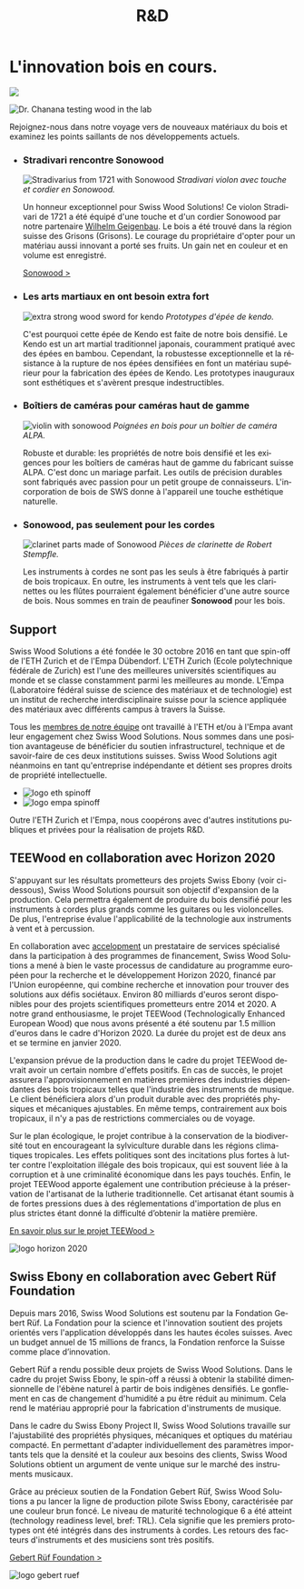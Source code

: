 ﻿---
lang: fr
title: 'R&D'
order: 4
---

<div class="full-width-kenburns">
<div class="wrap-bg-image">

# L'innovation bois en cours.

![](/assets/images/arrow-d-white.svg)

</div>
<img srcset="/assets/images/RD_cover_2x.jpg"
     src="/assets/images/RD_cover.jpg" alt="Dr. Chanana testing wood in the lab">
</div>

<div class="full-width">
<div class="wrap">

Rejoignez-nous dans notre voyage vers de nouveaux matériaux du bois et examinez les points saillants de nos développements actuels.

</div>
</div>

<div class="full-width-grey">
<div class="wrap -cols2">

- ### Stradivari rencontre Sonowood
  ![Stradivarius from 1721 with Sonowood](/assets/images/News_4_Stradivarius_Stradivari_Geige_Griffbrett_Violin_Fingerboard_Tropical_Wood_Tropenholz_Ersatz_Replacement_Alternative_Sonowood_Swiss_Ebony_Ebony_Ebenholz.jpeg)
  *Stradivari violon avec touche et cordier en Sonowood.*

  Un honneur exceptionnel pour Swiss Wood Solutions! Ce violon Stradivari de 1721 a été équipé d'une touche et d'un cordier Sonowood par notre partenaire [Wilhelm Geigenbau](http://wilhelm.geigenbau.ag). Le bois a été trouvé dans la région suisse des Grisons (Grisons). Le courage du propriétaire d'opter pour un matériau aussi innovant a porté ses fruits. Un gain net en couleur et en volume est enregistré.

  <a class="btn" href="/fr/products/sonowood/">Sonowood ></a>

- ### Les arts martiaux en ont besoin extra fort
  ![extra strong wood sword for kendo](/assets/images/3_news_kendo_Schwert_sword_Tropical_Wood_Tropenholz_Ersatz_Replacement_Alternative_Sonowood_Swiss_Ebony_Ebony_Ebenholz_Rosewood_Grenadill_Swiss_Wood_Solutions.jpg)
  *Prototypes d'épée de kendo.*

  C'est pourquoi cette épée de Kendo est faite de notre bois densifié. Le Kendo est un art martial traditionnel japonais, couramment pratiqué avec des épées en bambou. Cependant, la robustesse exceptionnelle et la résistance à la rupture de nos épées densifiées en font un matériau supérieur pour la fabrication des épées de Kendo. Les prototypes inauguraux sont esthétiques et s'avèrent presque indestructibles.



- ### Boîtiers de caméras pour caméras haut de gamme
  ![violin with sonowood](/assets/images/News_2_ALPA_Kamera_Griffe_Camera_Tropical_Wood_Tropenholz_Ersatz_Replacement_Alternative_Sonowood_Swiss_Ebony_Ebony_Ebenholz.jpg)
  *Poignées en bois pour un boîtier de caméra ALPA.*

  Robuste et durable: les propriétés de notre bois densifié et les exigences pour les boîtiers de caméras haut de gamme du fabricant suisse ALPA. C'est donc un mariage parfait. Les outils de précision durables sont fabriqués avec passion pour un petit groupe de connaisseurs. L'incorporation de bois de SWS donne à l'appareil une touche esthétique naturelle.
- ### Sonowood, pas seulement pour les cordes
  ![clarinet parts made of Sonowood](/assets/images/RD_clarinet.jpg)
  *Pièces de clarinette de Robert Stempfle.*

  Les instruments à cordes ne sont pas les seuls à être fabriqués à partir de bois tropicaux. En outre, les instruments à vent tels que les clarinettes ou les flûtes pourraient également bénéficier d'une autre source de bois. Nous sommes en train de peaufiner **Sonowood** pour les bois. 

</div>
</div>

<div class="full-width">
<div class="wrap -cols2">

## Support

Swiss Wood Solutions a été fondée le 30 octobre 2016 en tant que spin-off de l'ETH Zurich et de l'Empa Dübendorf. L'ETH Zurich (Ecole polytechnique fédérale de Zurich) est l'une des meilleures universités scientifiques au monde et se classe constamment parmi les meilleures au monde. L'Empa (Laboratoire fédéral suisse de science des matériaux et de technologie) est un institut de recherche interdisciplinaire suisse pour la science appliquée des matériaux avec différents campus à travers la Suisse.

Tous les <a href="/fr/about/">membres de notre équipe</a> ont travaillé à l'ETH et/ou à l'Empa avant leur engagement chez Swiss Wood Solutions. Nous sommes dans une position avantageuse de bénéficier du soutien infrastructurel, technique et de savoir-faire de ces deux institutions suisses. Swiss Wood Solutions agit néanmoins en tant qu'entreprise indépendante et détient ses propres droits de propriété intellectuelle.

  - ![logo eth spinoff](/assets/images/Partner_4_ETH_Tropical_Wood_Tropenholz_Ersatz_Replacement_Alternative_Swiss_Ebony_Ebenholz_Palisander_Holz_Experten_SwissWoodSolutions_Klimaschutz_ETH_Zuerich.jpg)
  - ![logo empa spinoff](/assets/images/Partner_5_Empa_Tropical_Wood_Tropenholz_Ersatz_Replacement_Alternative_Swiss_Ebony_Ebenholz_Palisander_Holz_Experten_SwissWoodSolutions_Klimaschutz_ETH_Zuerich.jpg)

Outre l'ETH Zurich et l'Empa, nous coopérons avec d'autres institutions publiques et privées pour la réalisation de projets R\&D.

</div>
</div>

<div class="full-width-grey">
<div class="wrap">

## TEEWood en collaboration avec Horizon 2020

S'appuyant sur les résultats prometteurs des projets Swiss Ebony (voir ci-dessous), Swiss Wood Solutions poursuit son objectif d'expansion de la production. Cela permettra également de produire du bois densifié pour les instruments à cordes plus grands comme les guitares ou les violoncelles. De plus, l'entreprise évalue l'applicabilité de la technologie aux instruments à vent et à percussion.

En collaboration avec [accelopment](http://www.accelopment.com) un prestataire de services spécialisé dans la participation à des programmes de financement, Swiss Wood Solutions a mené à bien le vaste processus de candidature au programme européen pour la recherche et le développement Horizon 2020, financé par l'Union européenne, qui combine recherche et innovation pour trouver des solutions aux défis sociétaux. Environ 80 milliards d'euros seront disponibles pour des projets scientifiques prometteurs entre 2014 et 2020. A notre grand enthousiasme, le projet TEEWood (Technologically Enhanced European Wood) que nous avons présenté a été soutenu par 1.5 million d'euros dans le cadre d'Horizon 2020. La durée du projet est de deux ans et se termine en janvier 2020.

L'expansion prévue de la production dans le cadre du projet TEEWood devrait avoir un certain nombre d'effets positifs. En cas de succès, le projet assurera l'approvisionnement en matières premières des industries dépendantes des bois tropicaux telles que l'industrie des instruments de musique. Le client bénéficiera alors d'un produit durable avec des propriétés physiques et mécaniques ajustables. En même temps, contrairement aux bois tropicaux, il n'y a pas de restrictions commerciales ou de voyage.

Sur le plan écologique, le projet contribue à la conservation de la biodiversité tout en encourageant la sylviculture durable dans les régions climatiques tropicales. Les effets politiques sont des incitations plus fortes à lutter contre l'exploitation illégale des bois tropicaux, qui est souvent liée à la corruption et à une criminalité économique dans les pays touchés. Enfin, le projet TEEWood apporte également une contribution précieuse à la préservation de l'artisanat de la lutherie traditionnelle. Cet artisanat étant soumis à de fortes pressions dues à des réglementations d'importation de plus en plus strictes étant donné la difficulté d’obtenir la matière première.

<a class="btn -red" href="https://cordis.europa.eu/project/rcn/213850/factsheet/en" target="_blank">En savoir plus sur le projet TEEWood ></a>

![logo horizon 2020](/assets/images/Partner_6_Horizon2020_Tropical_Wood_Tropenholz_Ersatz_Replacement_Alternative_Swiss_Ebony_Ebenholz_Palisander_Holz_SwissWoodSolutions_Klimaschutz_ETH_Switzerland.png)

</div>
</div>

<div class="full-width">
<div class="wrap -cols2">

## Swiss Ebony en collaboration avec Gebert Rüf Foundation 

Depuis mars 2016, Swiss Wood Solutions est soutenu par la Fondation Gebert Rüf. La Fondation pour la science et l'innovation soutient des projets orientés vers l'application développés dans les hautes écoles suisses. Avec un budget annuel de 15 millions de francs, la Fondation renforce la Suisse comme place d’innovation.

Gebert Rüf a rendu possible deux projets de Swiss Wood Solutions. Dans le cadre du projet Swiss Ebony, le spin-off a réussi à obtenir la stabilité dimensionnelle de l'ébène naturel à partir de bois indigènes densifiés. Le gonflement en cas de changement d'humidité a pu être réduit au minimum. Cela rend le matériau approprié pour la fabrication d'instruments de musique.

Dans le cadre du Swiss Ebony Project II, Swiss Wood Solutions travaille sur l'ajustabilité des propriétés physiques, mécaniques et optiques du matériau compacté. En permettant d'adapter individuellement des paramètres importants tels que la densité et la couleur aux besoins des clients, Swiss Wood Solutions obtient un argument de vente unique sur le marché des instruments musicaux. 

Grâce au précieux soutien de la Fondation Gebert Rüf, Swiss Wood Solutions a pu lancer la ligne de production pilote Swiss Ebony, caractérisée par une couleur brun foncé. Le niveau de maturité technologique 6 a été atteint (technology readiness level, bref: TRL). Cela signifie que les premiers prototypes ont été intégrés dans des instruments à cordes. Les retours des facteurs d'instruments et des musiciens sont très positifs.


<a class="btn" href="https://www.grstiftung.ch/de.html" target="_blank">Gebert Rüf Foundation ></a>

![logo gebert ruef](/assets/images/Partner_7_GebertRüf_Tropical_Wood_Tropenholz_Ersatz_Replacement_Alternative_Swiss_Ebony_Ebenholz_Palisander_Holz_SwissWoodSolutions_Klimaschutz_ETH_Switzerland.png)

</div>
</div>
